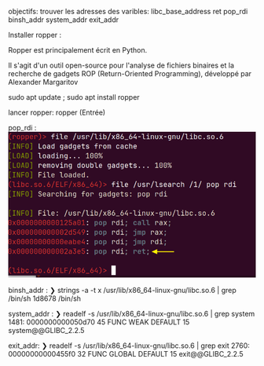 objectifs: trouver les adresses des varibles:
libc_base_address
ret
pop_rdi
binsh_addr
system_addr
exit_addr

Installer ropper : 

Ropper est principalement écrit en Python. 

Il s'agit d'un outil open-source pour l'analyse de fichiers binaires et la recherche de gadgets ROP (Return-Oriented Programming), développé par Alexander Margaritov

sudo apt update ; sudo apt install ropper

lancer ropper: ropper (Entrée)

pop_rdi :
![poprdi gadget](https://raw.githubusercontent.com/adell2024/intro_securite_info/master/02-ret2libc/images/poprdi.png)

binsh_addr :
❯ strings -a -t x /usr/lib/x86_64-linux-gnu/libc.so.6 | grep /bin/sh
 1d8678 /bin/sh

system_addr :
❯ readelf -s  /usr/lib/x86_64-linux-gnu/libc.so.6 | grep system
  1481: 0000000000050d70    45 FUNC    WEAK   DEFAULT   15 system@@GLIBC_2.2.5

exit_addr:
❯ readelf -s  /usr/lib/x86_64-linux-gnu/libc.so.6 | grep exit
2760: 00000000000455f0    32 FUNC    GLOBAL DEFAULT   15 exit@@GLIBC_2.2.5







